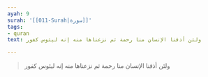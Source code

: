 ```yaml
---
ayah: 9
surah: '[[011-Surah|سورة]]'
tags:
- quran
text: ولئن أذقنا الإنسان منا رحمة ثم نزعناها منه إنه ليئوس كفور

---
```

> ولئن أذقنا الإنسان منا رحمة ثم نزعناها منه إنه ليئوس كفور
